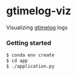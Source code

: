 # gtimelog-viz
Visualizing [gtimelog](https://github.com/gtimelog/gtimelog) logs

### Getting started

```sh
$ conda env create
$ cd app
$ ./application.py
```
